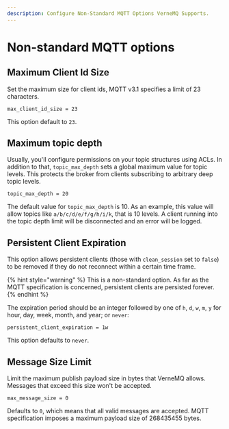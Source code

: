 ```yaml
---
description: Configure Non-Standard MQTT Options VerneMQ Supports.
---
```


# Non-standard MQTT options

## Maximum Client Id Size

Set the maximum size for client ids, MQTT v3.1 specifies a limit of 23 characters.

```text
max_client_id_size = 23
```

This option default to `23`.

## Maximum topic depth

Usually, you'll configure permissions on your topic structures using ACLs. In addition to that, `topic_max_depth` sets a global maximum value for topic levels. This protects the broker from clients subscribing to arbitrary deep topic levels. 

```text
topic_max_depth = 20
```
The default value for `topic_max_depth` is 10. As an example, this value will allow topics like `a/b/c/d/e/f/g/h/i/k`, that is 10 levels.
A client running into the topic depth limit will be disconnected and an error will be logged.

## Persistent Client Expiration

This option allows persistent clients \(those with `clean_session` set to `false`\) to be removed if they do not reconnect within a certain time frame.

{% hint style="warning" %}
This is a non-standard option. As far as the MQTT specification is concerned, persistent clients are persisted forever.
{% endhint %}

The expiration period should be an integer followed by one of `h`, `d`, `w`, `m`, `y` for hour, day, week, month, and year; or `never`:

```text
persistent_client_expiration = 1w
```

This option defaults to `never`.

## Message Size Limit

Limit the maximum publish payload size in bytes that VerneMQ allows. Messages that exceed this size won't be accepted.

```text
max_message_size = 0
```

Defaults to `0`, which means that all valid messages are accepted. MQTT specification imposes a maximum payload size of 268435455 bytes.

